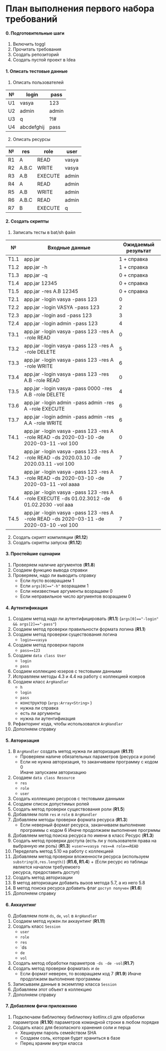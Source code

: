 # План выполнения первого набора требований

#### 0. Подготовительные шаги
1. Включить toggl
2. Прочитать требования
3. Создать репозиторий
4. Создать пустой проект в Idea

#### 1. Описать тестовые данные
1. Описать пользователей  
 
 № | login | pass 
 --- | --- | ---  
 U1 | vasya | 123  
 U2 | admin | admin  
 U3 | q | ?!#  
 U4 | abcdefghij | pass

2. Описать ресурсы  
 
 № | res | role | user
 --- | --- | --- | ---
 R1 | A | READ | vasya
 R2 | A.B.C | WRITE | vasya
 R3 | A.B | EXECUTE | admin
 R4 | A | READ | admin
 R5 | A.B | WRITE | admin
 R6 | A.B.C | READ | admin
 R7 | B | EXECUTE | q
 
#### 2. Создать скрипты
 1. Записать тесты в bat/sh файл
 
 № | Входные данные | Ожидаемый результат
  --- | --- | ---
 T1.1 | app.jar | 1 + справка
 T1.2 | app.jar -h | 1 + справка
 T1.3 | app.jar -q | 0 + справка
 Т1.4 | app.jar 12345 | 0 + справка
 T1.5 | app.jar -res A.B 12345 | 0 + справка
 T2.1 | app.jar -login vasya -pass 123 | 0
 T2.2 | app.jar -login VASYA -pass 123 | 2
 T2.3 | app.jar -login asd -pass 123 | 3
 T2.4 | app.jar -login admin -pass 123 | 4
 T3.1 | app.jar -login vasya -pass 123 -res A -role READ | 0
 T3.2 | app.jar -login vasya -pass 123 -res A -role DELETE | 5
 T3.3 | app.jar -login vasya -pass 123 -res A -role WRITE | 6
 T3.4 | app.jar -login vasya -pass 123 -res A.B -role READ | 0
 T3.5 | app.jar -login vasya -pass 0000 -res A.B -role DELETE | 4
 T3.6 | app.jar -login admin -pass admin -res A -role EXECUTE | 6
 T3.7 | app.jar -login admin -pass admin -res A.A -role WRITE | 6
 T4.1 | app.jar -login vasya -pass 123 -res A -role READ -ds 2020-03-10 -de 2020-03-11 -vol 100 | 0
 T4.2 | app.jar -login vasya -pass 123 -res A -role READ -ds 2020.03.10 -de 2020.03.11 -vol 100 | 7
 T4.3 | app.jar -login vasya -pass 123 -res A -role READ -ds 2020-03-10 -de 2020-03-11 -vol aaaa | 7
 T4.4 | app.jar -login vasya -pass 123 -res A -role EXECUTE -ds 01.02.3012 -de 01.02.2030 -vol aaa | 6
 T4.5 | app.jar -login vasya -pass 123 -res A -role READ -ds 2020-03-11 -de 2020-03-10 -vol 100 | 7
 
 2. Создать скрипт компиляции (**R1.12**)
 3. Создать скрипты запуска (**R1.12**)
 
 
 #### 3. Простейшие сценарии
 1. Проверяем наличие аргументов (**R1.8**)
 2. Создаем функцию вывода справки
 3. Проверяем, надо ли выводить справку 
    + Если пусто возвращаем 1
    + Если `args[0]=="-h"` возращаем 1
    + Если неизвестные аргументы возращаем 0
    + Если неправильное число аргументов возращаем 0
 
 #### 4. Аутентификация 
 1. Создаем метод надо ли аутентифицировать (**R1.1**)
(`args[0]=="-login" && args[2]=="-pass"`)
 2. Создаем метод проверки правильности формата логина (**R1.1**)
 3. Создаем метод проверки существования логина
     + `login==vasya`
 4. Создаем метод проверки пароля
     + `pass==123`
 5. Создаем `data class User`
     + `login`
     + `pass`
 6. Создаем коллекцию юзеров с тестовыми данными
 7. Исправляем методы 4.3 и 4.4 на работу с коллекцией юзеров
 8. Создаем класс `ArgHandler` 
    + `h`
    + `login`
    + `pass`
    + конструктор (`args:Array<String>` )
    + нужна ли справка
    + есть ли аргументы
    + нужна ли аутентификация
 9. Рефакторинг кода, чтобы использовался `ArgHandler`
 10. Дополняем справку
 
 #### 5. Авторизация
 1. В `ArgHandler` создать метод нужна ли авторизация (**R1.11**)
    + Проверяем наличе обязательных параметров (ресурса и роли)
	+ Если не нужна авторизация, то заканчиваем программу с кодом 0  
	Иначе запускаем авторизацию
 3. Создаем `data class Resource`
    + `res`
    + `role`
    + `user`
 4. Создать коллекцию ресурсов с тестовыми данными 
 5. Создаем список допустимых ролей
 6. Создать метод проверки существования роли (**R1.5**)
 7. Добавляем поля `res` и `role` в `ArgHandler`
 8. Добавляем методы проверки формата ресурса (**R1.3**)
    + Если неверный формат ресурса, заканчиваем выполнение программы с кодом 6 
      Иначе продолжаем выполнение прогрммы
 9. Добавляем метод поиска ресурса по имени в класс Ресурс (**R1.3**)
 10. Создать метод проверки доступа (есть ли у пользователя права на выбранную им роль) (**R1.3**)
	+`user==vasya res==A role==READ`
 11. Переделать метод 5.10 на работу с коллекцией
 12. Добавляем метод проверки вложенности ресурса (используем   
 `substring(0,res.length)`) (**R1.6, R1.4**)
	+ (Если ресурс из таблицы является началом требуемоего  
	ресурса, предоставить доступ)
 13. Создать метод авторизации 
 14. В метод авторизации добавить вызов метода 5.7, а из него 5.8
 15. В метод поиска ресурса добавить флаг `доступ получен` (**R1.6**)
 16. Дополняем справку
 
#### 6. Аккаунтинг
 0. Добавляем поля `ds`, `de`, `vol` в `ArgHandler` 
 1. Создаем метод нужен ли аккаунтинг (**R1.11**)
 2. Создать класс `Session`
    + `user`
    + `role`
    + `res`
    + `ds
	+ `de`
    + `vol`
 3. Создать метод обработки параметров `-ds -de -vol`(**R1.7**)
 4. Создать метод проверки формата`ds` и `de`
    + Если формат неверен, то возвращаем код 7 (**R1.9**)
      Иначе продолжаем выполнение программы
 5. Записываем данные в экземпляр класса `Session`
 6. Добавляем этот объект в коллекцию
 7. Дополняем справку


 #### 7. Добавляем фичи приложению
 1. Подключаем библиотеку библиотеку kotlinx.cli для обработки параметров (**R1.10**)
	параметров командной строки в любом порядке
 2. Создать класс для безопасного хранения соли и перца
    + Хешируем пароль семейством SHA
    + Создаем соль, которая будет храниться в базе
    + Перец храним внутри класса

